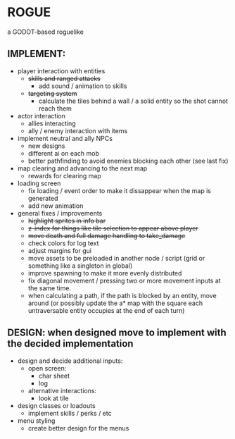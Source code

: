 # ROGUE 

a GODOT-based roguelike

## IMPLEMENT:
- player interaction with entities
	- ~~skills and ranged attacks~~
		- add sound / animation to skills
	- ~~targeting system~~
		- calculate the tiles behind a wall / a solid entity so the shot cannot reach them
- actor interaction
	- allies interacting
	- ally / enemy interaction with items
- implement neutral and ally NPCs
	- new designs
	- different ai on each mob
	- better pathfinding to avoid enemies blocking each other (see last fix)
- map clearing and advancing to the next map	
	- rewards for clearing map
- loading screen
	- fix loading / event order to make it dissappear when the map is generated
	- add new animation
- general fixes / improvements
	- ~~highlight sprites in info bar~~
	- ~~z-index for things like tile selection to appear above player~~
	- ~~move death and full damage handling to take_damage~~
	- check colors for log text
	- adjust margins for gui
	- move assets to be preloaded in another node / script (grid or something like a singleton in global)
	- improve spawning to make it more evenly distributed
	- fix diagonal movement / pressing two or more movement inputs at the same time.
	- when calculating a path, if the path is blocked by an entity, move around (or possibly update the a* map with the square each untraversable entity occupies at the end of each turn)

## DESIGN: when designed move to implement with the decided implementation
- design and decide additional inputs:
	- open screen:
		- char sheet
		- log
	- alternative interactions:
		- look at tile
- design classes or loadouts
	- implement skills / perks / etc
- menu styling
	- create better design for the menus

